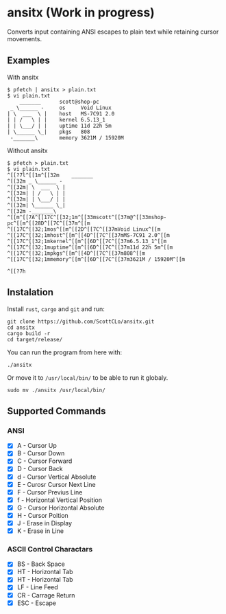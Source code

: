 # ansitx (Work in progress)
Converts input containing ANSI escapes to plain text while retaining cursor movements.

## Examples
With ansitx
```console
$ pfetch | ansitx > plain.txt
$ vi plain.txt
    _______      scott@shop-pc
 _ \______ -     os     Void Linux
| \  ___  \ |    host   MS-7C91 2.0
| | /   \ | |    kernel 6.5.13_1
| | \___/ | |    uptime 11d 22h 5m
| \______ \_|    pkgs   808
 -_______\       memory 3621M / 15920M

```
Without ansitx
```console
$ pfetch > plain.txt
$ vi plain.txt
^[[?7l^[[1m^[[32m    _______
^[[32m _ \______ -
^[[32m| \  ___  \ |
^[[32m| | /   \ | |
^[[32m| | \___/ | |
^[[32m| \______ \_|
^[[32m -_______\
^[[m^[[7A^[[17C^[[32;1m^[[33mscott^[[37m@^[[33mshop-pc^[[m^[[28D^[[7C^[[37m^[[m
^[[17C^[[32;1mos^[[m^[[2D^[[7C^[[37mVoid Linux^[[m
^[[17C^[[32;1mhost^[[m^[[4D^[[7C^[[37mMS-7C91 2.0^[[m
^[[17C^[[32;1mkernel^[[m^[[6D^[[7C^[[37m6.5.13_1^[[m
^[[17C^[[32;1muptime^[[m^[[6D^[[7C^[[37m11d 22h 5m^[[m
^[[17C^[[32;1mpkgs^[[m^[[4D^[[7C^[[37m808^[[m
^[[17C^[[32;1mmemory^[[m^[[6D^[[7C^[[37m3621M / 15920M^[[m

^[[?7h

```
## Instalation
Install ```rust```, ```cargo``` and ```git``` and run:
```console
git clone https://github.com/ScottCLo/ansitx.git
cd ansitx
cargo build -r
cd target/release/
```
You can run the program from here with:
```console
./ansitx
```
Or move it to ```/usr/local/bin/``` to be able to run it globaly.
```console
sudo mv ./ansitx /usr/local/bin/
```

## Supported Commands
### ANSI
- [x] A - Cursor Up
- [x] B - Cursor Down
- [x] C - Cursor Forward
- [x] D - Cursor Back
- [x] d - Cursor Vertical Absolute
- [x] E - Curosr Cursor Next Line 
- [x] F - Cursor Previus Line
- [x] f - Horizontal Vertical Position
- [x] G - Cursor Horizontal Absolute
- [x] H - Cursor Poition
- [x] J - Erase in Display
- [x] K - Erase in Line
### ASCII Control Charactars
- [x] BS - Back Space
- [x] HT - Horizontal Tab
- [x] HT - Horizontal Tab
- [x] LF - Line Feed
- [x] CR - Carrage Return
- [x] ESC - Escape
